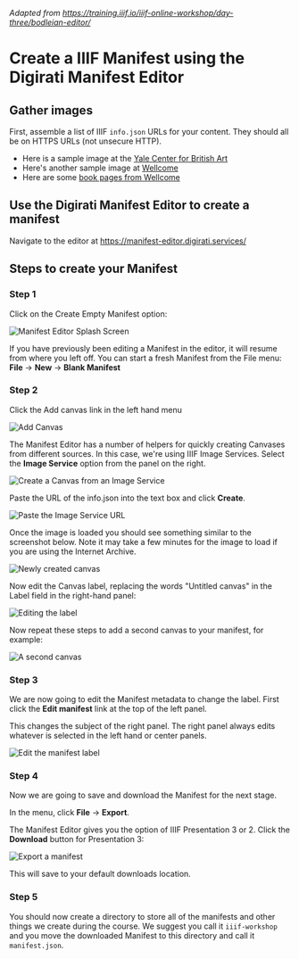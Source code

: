 _Adapted from https://training.iiif.io/iiif-online-workshop/day-three/bodleian-editor/_

# Create a IIIF Manifest using the Digirati Manifest Editor

## Gather images

First, assemble a list of IIIF `info.json` URLs for your content. They should all be on HTTPS URLs (not unsecure HTTP).

 * Here is a sample image at the [Yale Center for British Art](https://images.collections.yale.edu/iiif/2/ycba:9e08d901-a26b-4acb-a768-28f90a062adf/info.json)
 * Here's another sample image at [Wellcome](https://iiif.wellcomecollection.org/image/V0037482/info.json)
 * Here are some [book pages from Wellcome](https://digirati-co-uk.github.io/me-testing/03-image-services.html)
   
## Use the Digirati Manifest Editor to create a manifest

Navigate to the editor at https://manifest-editor.digirati.services/

## Steps to create your Manifest


### Step 1


Click on the Create Empty Manifest option:

![Manifest Editor Splash Screen](splash.png)

If you have previously been editing a Manifest in the editor, it will resume from where you left off. You can start a fresh Manifest from the File menu: **File** -> **New** -> **Blank Manifest**

### Step 2

Click the Add canvas link in the left hand menu

![Add Canvas](add-canvas.png)

The Manifest Editor has a number of helpers for quickly creating Canvases from different sources. In this case, we're using IIIF Image Services. Select the **Image Service** option from the panel on the right.

![Create a Canvas from an Image Service](image-service-option.png)

Paste the URL of the info.json into the text box and click **Create**.

![Paste the Image Service URL](paste-image-service-url.png)

Once the image is loaded you should see something similar to the screenshot below. Note it may take a few minutes for the image to load if you are using the Internet Archive.  

![Newly created canvas](newly-created-canvas.png)

Now edit the Canvas label, replacing the words "Untitled canvas" in the Label field in the right-hand panel:

![Editing the label](edit-label.png)

Now repeat these steps to add a second canvas to your manifest, for example:

![A second canvas](second-canvas.png)


### Step 3

We are now going to edit the Manifest metadata to change the label. First click the **Edit manifest** link at the top of the left panel.

This changes the subject of the right panel. The right panel always edits whatever is selected in the left hand or center panels.

![Edit the manifest label](edit-manifest-label.png)


### Step 4

Now we are going to save and download the Manifest for the next stage. 

In the menu, click **File** -> **Export**.

The Manifest Editor gives you the option of IIIF Presentation 3 or 2. Click the **Download** button for Presentation 3:

![Export a manifest](export.png)

This will save to your default downloads location.


### Step 5

You should now create a directory to store all of the manifests and other things we create during the course. We suggest you call it `iiif-workshop` and you move the downloaded Manifest to this directory and call it `manifest.json`. 